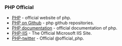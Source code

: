 
### PHP Official

- [PHP](http://php.net/) - official website of php.
- [PHP on Github](https://github.com/php) - php github repositories.
- [PHP documentation](http://php.net/manual/en/book.event.php) - official documentation of php.
- [PHP-IIS](https://php.iis.net/) - The Official Microsoft IIS Site.
- [PHP-twitter](https://twitter.com/official_php?lang=en) - Official @official_php.